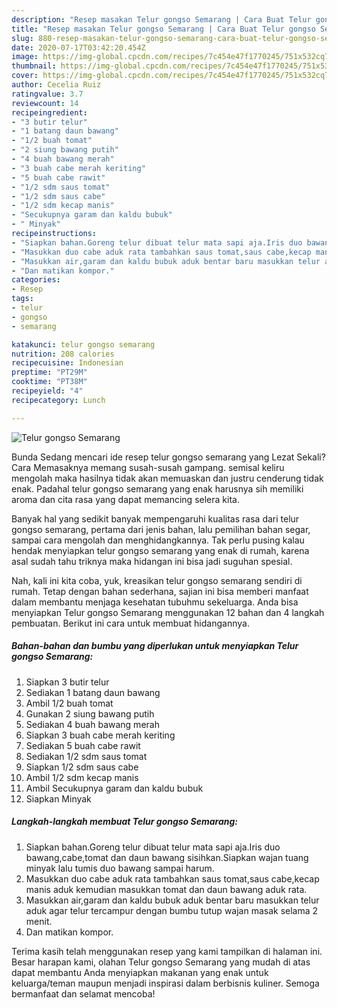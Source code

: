 ```yaml
---
description: "Resep masakan Telur gongso Semarang | Cara Buat Telur gongso Semarang Yang Sempurna"
title: "Resep masakan Telur gongso Semarang | Cara Buat Telur gongso Semarang Yang Sempurna"
slug: 880-resep-masakan-telur-gongso-semarang-cara-buat-telur-gongso-semarang-yang-sempurna
date: 2020-07-17T03:42:20.454Z
image: https://img-global.cpcdn.com/recipes/7c454e47f1770245/751x532cq70/telur-gongso-semarang-foto-resep-utama.jpg
thumbnail: https://img-global.cpcdn.com/recipes/7c454e47f1770245/751x532cq70/telur-gongso-semarang-foto-resep-utama.jpg
cover: https://img-global.cpcdn.com/recipes/7c454e47f1770245/751x532cq70/telur-gongso-semarang-foto-resep-utama.jpg
author: Cecelia Ruiz
ratingvalue: 3.7
reviewcount: 14
recipeingredient:
- "3 butir telur"
- "1 batang daun bawang"
- "1/2 buah tomat"
- "2 siung bawang putih"
- "4 buah bawang merah"
- "3 buah cabe merah keriting"
- "5 buah cabe rawit"
- "1/2 sdm saus tomat"
- "1/2 sdm saus cabe"
- "1/2 sdm kecap manis"
- "Secukupnya garam dan kaldu bubuk"
- " Minyak"
recipeinstructions:
- "Siapkan bahan.Goreng telur dibuat telur mata sapi aja.Iris duo bawang,cabe,tomat dan daun bawang sisihkan.Siapkan wajan tuang minyak lalu tumis duo bawang sampai harum."
- "Masukkan duo cabe aduk rata tambahkan saus tomat,saus cabe,kecap manis aduk kemudian masukkan tomat dan daun bawang aduk rata."
- "Masukkan air,garam dan kaldu bubuk aduk bentar baru masukkan telur aduk agar telur tercampur dengan bumbu tutup wajan masak selama 2 menit."
- "Dan matikan kompor."
categories:
- Resep
tags:
- telur
- gongso
- semarang

katakunci: telur gongso semarang 
nutrition: 208 calories
recipecuisine: Indonesian
preptime: "PT29M"
cooktime: "PT38M"
recipeyield: "4"
recipecategory: Lunch

---
```



![Telur gongso Semarang](https://img-global.cpcdn.com/recipes/7c454e47f1770245/751x532cq70/telur-gongso-semarang-foto-resep-utama.jpg)

Bunda Sedang mencari ide resep telur gongso semarang yang Lezat Sekali? Cara Memasaknya memang susah-susah gampang. semisal keliru mengolah maka hasilnya tidak akan memuaskan dan justru cenderung tidak enak. Padahal telur gongso semarang yang enak harusnya sih memiliki aroma dan cita rasa yang dapat memancing selera kita.

Banyak hal yang sedikit banyak mempengaruhi kualitas rasa dari telur gongso semarang, pertama dari jenis bahan, lalu pemilihan bahan segar, sampai cara mengolah dan menghidangkannya. Tak perlu pusing kalau hendak menyiapkan telur gongso semarang yang enak di rumah, karena asal sudah tahu triknya maka hidangan ini bisa jadi suguhan spesial.




Nah, kali ini kita coba, yuk, kreasikan telur gongso semarang sendiri di rumah. Tetap dengan bahan sederhana, sajian ini bisa memberi manfaat dalam membantu menjaga kesehatan tubuhmu sekeluarga. Anda bisa menyiapkan Telur gongso Semarang menggunakan 12 bahan dan 4 langkah pembuatan. Berikut ini cara untuk membuat hidangannya.

<!--inarticleads1-->

##### Bahan-bahan dan bumbu yang diperlukan untuk menyiapkan Telur gongso Semarang:

1. Siapkan 3 butir telur
1. Sediakan 1 batang daun bawang
1. Ambil 1/2 buah tomat
1. Gunakan 2 siung bawang putih
1. Sediakan 4 buah bawang merah
1. Siapkan 3 buah cabe merah keriting
1. Sediakan 5 buah cabe rawit
1. Sediakan 1/2 sdm saus tomat
1. Siapkan 1/2 sdm saus cabe
1. Ambil 1/2 sdm kecap manis
1. Ambil Secukupnya garam dan kaldu bubuk
1. Siapkan  Minyak




<!--inarticleads2-->

##### Langkah-langkah membuat Telur gongso Semarang:

1. Siapkan bahan.Goreng telur dibuat telur mata sapi aja.Iris duo bawang,cabe,tomat dan daun bawang sisihkan.Siapkan wajan tuang minyak lalu tumis duo bawang sampai harum.
1. Masukkan duo cabe aduk rata tambahkan saus tomat,saus cabe,kecap manis aduk kemudian masukkan tomat dan daun bawang aduk rata.
1. Masukkan air,garam dan kaldu bubuk aduk bentar baru masukkan telur aduk agar telur tercampur dengan bumbu tutup wajan masak selama 2 menit.
1. Dan matikan kompor.




Terima kasih telah menggunakan resep yang kami tampilkan di halaman ini. Besar harapan kami, olahan Telur gongso Semarang yang mudah di atas dapat membantu Anda menyiapkan makanan yang enak untuk keluarga/teman maupun menjadi inspirasi dalam berbisnis kuliner. Semoga bermanfaat dan selamat mencoba!
